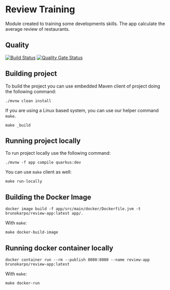 # Review Training
Module created to training some developments skills. The app calculate the average review of restaurants.

## Quality
[![Build Status](https://travis-ci.com/review-training/review-training.svg?branch=master)](https://travis-ci.com/review-training/review-training)
[![Quality Gate Status](https://sonarcloud.io/api/project_badges/measure?project=brunokarpo_review-training&metric=alert_status)](https://sonarcloud.io/dashboard?id=brunokarpo_review-training)

## Building project
To build the project you can use embedded Maven client of project doing the following command:

```shell script
./mvnw clean install
```

If you are using a Linux based system, you can use our helper command `make`.

```shell script
make _build
```

## Running project locally
To run project locally use the following command:

```shell script
./mvnw -f app compile quarkus:dev
```

You can use `make` client as well:
```shell script
make run-locally
```

## Building the Docker Image

```shell script
docker image build -f app/src/main/docker/Dockerfile.jvm -t brunokarpo/review-app:latest app/.
```

With `make`:

```shell script
make docker-build-image
```


## Running docker container locally

```shell script
docker container run --rm --publish 8080:8080 --name review-app brunokarpo/review-app:latest
```

With `make`:

```shell script
make docker-run
```
